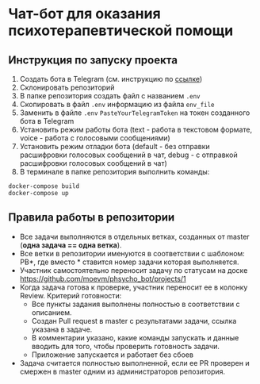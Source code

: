 # Чат-бот для оказания психотерапевтической помощи

## Инструкция по запуску проекта
1. Создать бота в Telegram (см. инструкцию по [ссылке](https://sendpulse.com/ru/knowledge-base/chatbot/telegram/create-telegram-chatbot))
2. Склонировать репозиторий
3. В папке репозитория создать файл с названием `.env `
4. Скопировать в файл `.env` информацию из файла `env_file`
5. Заменить в файле `.env` `PasteYourTelegramToken` на токен созданного бота в Telegram
6. Установить режим работы бота (text - работа в текстовом формате, voice - работа с голосовыми сообщениями)
7. Установить режим отладки бота (default - без отправки расшифровки голосовых сообщений в чат, debug - с отправкой расшифровки голосовых сообщений в чат)
8. В терминале в папке репозитория выполнить команды:
```console
docker-compose build
docker-compose up
```



## Правила работы в репозитории

* Все задачи выполняются в отдельных ветках, созданных от master (**одна задача == одна ветка**).
* Все ветки в репозитории именуются в соответствии с шаблоном: PB*, где вместо * ставится номер задачи которая выполняется.
* Участник самостоятельно переносит задачу по статусам на доске https://github.com/moevm/phsycho_bot/projects/1
* Когда задача готова к проверке, участник переносит ее в колонку Review. Критерий готовности:
  * Все пункты задания выполнены полностью в соответствии с описанием.
  * Создан Pull request в master с результатами задачи, ссылка указана в задаче.
  * В комментарии указано, какие команды запускать и данные вводить для того, чтобы проверить готовность задачи. 
  * Приложение запускается и работает без сбоев
* Задача считается полностью выполненной, если ее PR проверен и смержен в master одним из администраторов репозитория.
